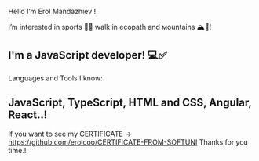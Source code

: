 Hello I’m Erol Mandazhiev  !

I’m interested in sports 🏋️‍♂️ walk in ecopath and мountains 🏔️🌳!

I'm a JavaScript developer! 💻✅
----------------------------------------------
Languages and Tools I know:

JavaScript, TypeScript, HTML and CSS, Angular, React..!
----------------------------------------------
If you want to see my CERTIFICATE -> https://github.com/erolcoo/CERTIFICATE-FROM-SOFTUNI 
Thanks for you time.!
